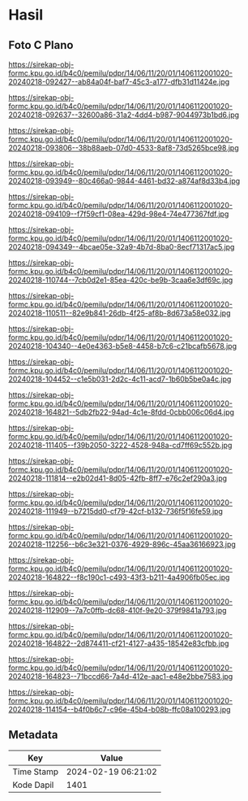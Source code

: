 # Hasil

## Foto C Plano

https://sirekap-obj-formc.kpu.go.id/b4c0/pemilu/pdpr/14/06/11/20/01/1406112001020-20240218-092427--ab84a04f-baf7-45c3-a177-dfb31d11424e.jpg

https://sirekap-obj-formc.kpu.go.id/b4c0/pemilu/pdpr/14/06/11/20/01/1406112001020-20240218-092637--32600a86-31a2-4dd4-b987-9044973b1bd6.jpg

https://sirekap-obj-formc.kpu.go.id/b4c0/pemilu/pdpr/14/06/11/20/01/1406112001020-20240218-093806--38b88aeb-07d0-4533-8af8-73d5265bce98.jpg

https://sirekap-obj-formc.kpu.go.id/b4c0/pemilu/pdpr/14/06/11/20/01/1406112001020-20240218-093949--80c466a0-9844-4461-bd32-a874af8d33b4.jpg

https://sirekap-obj-formc.kpu.go.id/b4c0/pemilu/pdpr/14/06/11/20/01/1406112001020-20240218-094109--f7f59cf1-08ea-429d-98e4-74e477367fdf.jpg

https://sirekap-obj-formc.kpu.go.id/b4c0/pemilu/pdpr/14/06/11/20/01/1406112001020-20240218-094349--4bcae05e-32a9-4b7d-8ba0-8ecf71317ac5.jpg

https://sirekap-obj-formc.kpu.go.id/b4c0/pemilu/pdpr/14/06/11/20/01/1406112001020-20240218-110744--7cb0d2e1-85ea-420c-be9b-3caa6e3df69c.jpg

https://sirekap-obj-formc.kpu.go.id/b4c0/pemilu/pdpr/14/06/11/20/01/1406112001020-20240218-110511--82e9b841-26db-4f25-af8b-8d673a58e032.jpg

https://sirekap-obj-formc.kpu.go.id/b4c0/pemilu/pdpr/14/06/11/20/01/1406112001020-20240218-104340--4e0e4363-b5e8-4458-b7c6-c21bcafb5678.jpg

https://sirekap-obj-formc.kpu.go.id/b4c0/pemilu/pdpr/14/06/11/20/01/1406112001020-20240218-104452--c1e5b031-2d2c-4c11-acd7-1b60b5be0a4c.jpg

https://sirekap-obj-formc.kpu.go.id/b4c0/pemilu/pdpr/14/06/11/20/01/1406112001020-20240218-164821--5db2fb22-94ad-4c1e-8fdd-0cbb006c06d4.jpg

https://sirekap-obj-formc.kpu.go.id/b4c0/pemilu/pdpr/14/06/11/20/01/1406112001020-20240218-111405--f39b2050-3222-4528-948a-cd7ff69c552b.jpg

https://sirekap-obj-formc.kpu.go.id/b4c0/pemilu/pdpr/14/06/11/20/01/1406112001020-20240218-111814--e2b02d41-8d05-42fb-8ff7-e76c2ef290a3.jpg

https://sirekap-obj-formc.kpu.go.id/b4c0/pemilu/pdpr/14/06/11/20/01/1406112001020-20240218-111949--b7215dd0-cf79-42cf-b132-736f5f16fe59.jpg

https://sirekap-obj-formc.kpu.go.id/b4c0/pemilu/pdpr/14/06/11/20/01/1406112001020-20240218-112256--b6c3e321-0376-4929-896c-45aa36166923.jpg

https://sirekap-obj-formc.kpu.go.id/b4c0/pemilu/pdpr/14/06/11/20/01/1406112001020-20240218-164822--f8c190c1-c493-43f3-b211-4a4906fb05ec.jpg

https://sirekap-obj-formc.kpu.go.id/b4c0/pemilu/pdpr/14/06/11/20/01/1406112001020-20240218-112909--7a7c0ffb-dc68-410f-9e20-379f9841a793.jpg

https://sirekap-obj-formc.kpu.go.id/b4c0/pemilu/pdpr/14/06/11/20/01/1406112001020-20240218-164822--2d874411-cf21-4127-a435-18542e83cfbb.jpg

https://sirekap-obj-formc.kpu.go.id/b4c0/pemilu/pdpr/14/06/11/20/01/1406112001020-20240218-164823--71bccd66-7a4d-412e-aac1-e48e2bbe7583.jpg

https://sirekap-obj-formc.kpu.go.id/b4c0/pemilu/pdpr/14/06/11/20/01/1406112001020-20240218-114154--b4f0b6c7-c96e-45b4-b08b-ffc08a100293.jpg


## Metadata

| Key        | Value               |
| ---------- | ------------------- |
| Time Stamp | 2024-02-19 06:21:02 |
| Kode Dapil | 1401                |



